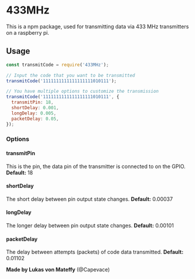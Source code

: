 # 433MHz
This is a npm package, used for transmitting data via 433 MHz transmitters on a raspberry pi.

## Usage
```js
const transmitCode = require('433MHz');

// Input the code that you want to be transmitted
transmitCode('1111111111111111111010111');

// You have multiple options to customize the transmission
transmitCode('1111111111111111111010111', {
  transmitPin: 18,
  shortDelay: 0.001,
  longDelay: 0.005,
  packetDelay: 0.05,
});
```

### Options
#### transmitPin
This is the pin, the data pin of the transmitter is connected to on the GPIO.
**Default:** 18

#### shortDelay
The short delay between pin output state changes.
**Default:** 0.00037

#### longDelay
The longer delay between pin output state changes.
**Default:** 0.00101

#### packetDelay
The delay between attempts (packets) of code data transmitted.
**Default:** 0.01102

**Made by Lukas von Mateffy** (@Capevace)
